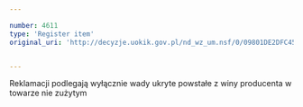 ```yaml
---

number: 4611
type: 'Register item'
original_uri: 'http://decyzje.uokik.gov.pl/nd_wz_um.nsf/0/09801DE2DFC45BE1C1257B6400422C4E?OpenDocument'


---
```


Reklamacji podlegają wyłącznie wady ukryte powstałe z winy producenta w towarze nie zużytym
